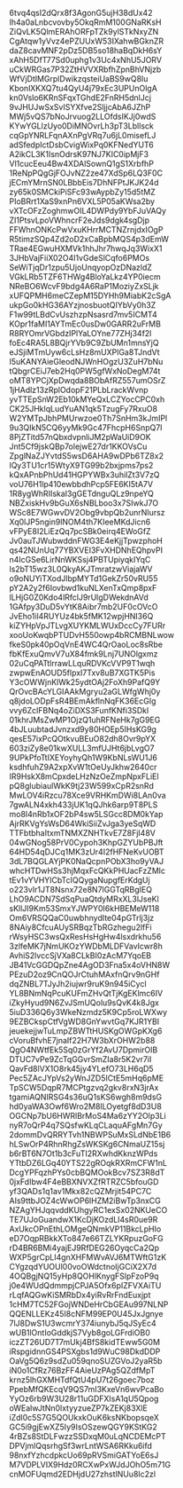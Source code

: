 6tvq4qsI2dQrx8f3AgonG5ujH38dUx42
Ih4a0aLnbcvovby5OkqRmM100GNaRKsH
ZiQvLK5QlmERAhORFpTZk9ylSTkNxyZN
CgAtqw1yVvz4ePZUUxW53IXahwBGknZR
daZ8cavMNF2pDz5DB5so18haBqDkH6sY
xAhH5DfT77Sd0uphg1v3Uc4xNhU5JORV
uCkWRGas7P32ZtHVVXRbfhZpnBhVNjzb
WfVjDtIMGrplDwikzqsteiUaBS9wQ8Iu
KbonlXKXQ7tu4QyU4j79xEc3UPUnOlgA
kn0Vslo6KRnSFqxTGhdE2FnRH5dnlJcj
9vJHUJwSxSvISYXfve2SljjcAbA6JZhP
MWj5vQS7bNoJrvuog2LLOfdsIKJj0wdS
KYwYGLlzUyo0DiMNOvrLh3pT3Lbllsck
cqGpYNRLFqnAXnPgVRq7u6jL0misefLJ
adSfedpIctDsbCvigWixPq0KFNedYUT6
A2ikCL3K1IsnOdrsK97NJ7KIC0ipMjF3
Vl1cucEeu4Bw4XDAlSownQ1gS1XrbfhP
1ReNpPQgGjFOJvNZ2ze47XdSp6LQ3F0C
jECmYMrnSN0LBbbEis7DhNFPtJKJK24d
zy65k0SMCkiPiSFc93wAypbZy15d5tMZ
PIoBRrt1XaS9xnPn6VXL5P05aKWsa2by
vXTcOFzZoghmwOIL4DWPdy9YbFJuVAQy
ZI1PtsvLpoVWhncrF2eJds9dgk4sgDjp
FFWhnONKcPwVxuKHrrMCTNZrnjdxIOgP
R5timzSQp4Zd2oD2xCaBpbMQS4p3dEmW
TRae4EGwuHXMVk1hhJhr7hwqJq3WixX1
3JHbVajFiiX02O4I1vGdeSlCqfo6PMOs
SeWiTjqDr1zpu5UjoUnqyopOzDNazldZ
VGkLRb5TZF6THWg4BloYaLkz4YP0iecm
NReBO6WcvF9bdg4A6RaP1MoziyZxSLjk
xUFQPMH6meCZepM15DYHh9MiabK2cSgA
ukpGo0kHG36AYzjnosbuotQIYbVy0h3Z
F1w99tLBdCvUszhzpNsasrd7mv5ICMT4
KOpr1faMI1AYTmEc0usDw0GARR2uFrMB
R8RYOmrVGbdzIPlYaLOYne77ZHj34f2l
foEc4RA5L8BQjrYVb9C9ZbUMn1mnsYjQ
eJSjiMTmUyw6cLsHz8mUXPlGa8TJndVt
I5uKANYAieGleodNJWnHOgzU3ZuH7bNu
tQbgrCEiJ7eb2Hq0PW5gfWxNoDegM74t
oMT8YPCjXpDwqda8BObAfRZ557umOSrZ
1jHAdlz13zRplOdopF21PLbLrackWvnp
yvTTEpSnW2Eb10kMYeQxLCZYocCPC0xh
CK25JHklqLudYuAN1qk5TzugFy7RxuO8
W2YMTpJbhPMUrwzoe0Th7SnHm3kJmIPl
9u3QIkN5CQ6yyMk9Gc47FhcpH6SnpQ7I
8PjZTitd57nQbxdvpnliJM2pWaUiD9OK
Jnt5Cf9jskQBp7olejwE27dr1KKOVsCu
ZpglNaZJYvtdS5wsD6AHA9wDPb6TZ8x2
lQy3TU1cr15WtyX9TG99b2bxjpms7ps2
kQxAPnbPhUd41HGPYWBx3uhilZt3V7zQ
voU76H1lp410ewbbdhPcp5FE6KI5tA7V
1R8ygWhRIIskaI3gGETdnguQLz9npeYQ
NBZxiskHv9bGuX6sNBLboo3x7SIwkJ7O
WSc8E7WGwvDV2Obg9vbpQb2unrNIursz
Xq0lJP5ngin9lNOM4th7KIeeMKdJicn6
vFPyE8I2LiEzQq7pcSBk0eirq4EWoGfZ
Jv0auTJWubwddnFWG3E4eKjjTpwzphoH
qs42NUnUq77YBXVEI3FvXHDNhEQhpvPI
n4IcGSe6LirNnWKSsj4PBTUpiyqkIYqC
ls2bT15wz3L0QkyAKJTmratzwViajaWV
o9oNUYiTXodJlbpMYTd1GekZr50vRU55
pY2A2y2f6Iovbwd1kuNLXenTxQmp8pxF
lLHjG0Z0Kdo4lRfclJ9rUlgDWekdnAVd
1GAfpy3DuD5vYtK8Aibr7mb2UF0cOVcO
JvEho1il4RUYUz4bk5fMK12wpjHNI36Q
kiZYHpVpJTLvgXUYKMLWUxDccCy7FURr
xooUoKwqbPTUDvH550owp4bRCMBNLwow
fkeS0pk40pOqVnE4WC4QrOaoLoc8sRbe
fbKfExuQmvV7uX84fmk9Lnj7UNOlgxmz
02uCqPATtlrrawLLquRDVKcVVP9T1wqh
zwpwEnAOUD5flpxI7Txv8uB7XGTK5Pis
Y3cOWWjnKlWk25ydtOAj2FoXh9PafQ9Y
QrOvcBAcYLGIAAkMgryu2aGLWfgWhj0y
q8jdoLODpFsR4BEmAkflnNqFK36EcGIg
vvy6ZclFBNq4oZiDXS3FunfKNfi3SDkl
01khrJMsZwMP1OjzQ1uhRFNeHk7gG9EG
4bJLuubtadJvnzxd9y80HOEp5IHsKG9g
qesE57ixPcQOtkvuBEuO82dh8Ovr9pYX
603ziZy8e01kwXULL3mfUJHt6jbLvgO7
9UPkPfoTtIXEYoyhyQh1W9KbNLsWU1J6
ksdhfuhZ9A2xpXvW1tOeUyJkhw2640cr
IR9HskX8mCpxdeLHzNzOeZmpNpxFLiEl
pQ8glubiaulWkK9tj23W599xCpR2snRd
MwLOV4iRzcu78Xce9VRHKmDWi8LAn0va
7gwALN4xkh433jUK1qQJhk6arp9T8PLS
mo8I4nRb1xOF2bP4sw5LSGcc8DM0kYap
AjrRKVgYsWsD64WkiSiiZvJga3yeSqWD
TTFbtbhaItxmTNMXZNHTkvE7Z8FjI48V
04wGNog58PrV0Cypoh3KhpGZYUbPBJft
64HD54qDJCq1MK3zUr4I2fHFNeKvUOBT
3dL7BQGLAYjPK0NaQcpnPObX3ho9yVAJ
whcHTDwHSs3hjMqxFcQKkPHUacFzZMlc
tEv1vYVHYICbTcIQQygaNupgfErKdgUj
o223vIr1JT8Nsnx72e8N7lGGTqRBgIEQ
LhO9ACDN7SdSqPuaQtdyMRxXL3lJseKl
sKllJI9Km53SmxYJWPY0I6kHBEMeW118
Om6VRSQQaC0uwbhnydIte04pGTrlj3jz
8NAiy8CfcuAUySRBqzTbRGzhegu2lfFi
rWsyHSC3wsQxResHsHgHw4lsxdrkhu56
3zlfeMK7jNmUKOzYWDbMLDFVavIcwr8h
AvhiS2lvccSjVXa8CLkBI0zAcM7YqoEB
JB41VcGGDQpZne4AgOD3Fna5x4oVHN8W
PEzuD2oz9CnQOJrCtuhMAxfnQrv9nGHf
dqZNBL7TJyJh2iujwr9ruK9n945iCycl
YL8BNmNqPcuKUFmZHvQtTjKgEKlmc6IV
iZkyHyud9N6ZvJSmUQolu9sQvK4k8Jgx
5iuD336Q6y3WkeNzmdz5K9Cp5roLWXwy
9EZBCkspCtfVgWD8GnYwvtGq7KJR1YBl
jeuekejjwTuLmpZBWTtHUSKgOWGpKXg6
cVoruBfvhE7jnaIf22H7W3bXrOHW2b88
QgO4NWtfEk5Sq0zGrYf2AvU7DpmirOlB
DTUC7vPe9ZcTqGGvrSmZIa8r5K2vr7iI
QavFd8lVX1O8rk45jy4YLefO73LH6qD5
Pec5ZAcJYpVs2yWnJZD5ICtE5mHq6pME
TpSCW5DqpR7MCPtgzvq2gkv8rxN3jrAx
tgamiAQNIRSG4s36uQ1sKS6wgh8m9dsG
hd0yaWA3Owf6Wro2M8ILOyetgf8dD3U8
OGCNp7bU6HWRlBrMoS4Ma6zYY2Olp3Li
nyR7oQrP4q7SQsfwKLqCLaquAFgMn7Gy
2dommDvQRRYTvh1NBWPSuMxSLdNbE1B6
hLSwOrP4RhnRhgZsWKSKg6CNmaUZ15sj
b6rBT6N7Ot1b3cFuTI2RXwhdKknzWPds
YTtbDZ6LGq40YTS22gROqkRXRmCFW1nL
DcgYPFqzhPYs0cbBQMOokBcv7SZ3R8dT
0jxFdIbw4F4eBBXNVXZfRTRZC5bfouGD
yf3QADs1q1av1Mkx82cQZMrjit54PC7C
AIs9ttbJOZ4cWwOP6lHZM2iBwTp3nxCG
NZAgYHJqqvddKUhgyRC1exSx02NKUeCO
TE7UJoGuandwX1KcDjKOzdLI4sR0ue9R
AxUkcOPnEthLOMgeQNmkVP11BkcLpHIo
eD7OqpRBkkXTo847e66TZLYKRpuzGoFG
rD4BR6BMi4yajEJ9RfDEG26OyqcCa2Qp
WXP5grCpLI4gnXHFMWvAVJ6MTWftG1zK
CYgzqdYUOUl00voOWdctnoIjGCiX2X7d
4OQBgjNQ15yHp8QOHlKnygFSlpFzoP9q
j0e4WUdQdmmpjCPJA5Ofx6pIZFVXAiTU
rLqfAQGwKiSMRbDx4yiRvRrFndEuxjpt
1cHM7TC52FGojWNDeHrCbGEAu997NLNP
QQENLLEKz45I8cNFM99EP0U45JxJgnye
7lJ8DwS1U3wcmrY374iunybJ5qJSyEc4
wUB1lOntIoGddkjS7Vyb8goLGFrdiOB0
iczZT26UD7T7mUkj4BfS8kidTEww5G0M
iRspgidnnGS4PSXgbs1d9WuC98DkdDDP
OaVg5Q6z9sdZu059qnoSUZGVoJ2yaR5b
iN0o1CfRz76BzFF4AieUzPAg5QZdfMpT
krnz5lhGXMHTdfQtU4pU7t26goec7boz
PpebMfQKEcqV9QS7mI3KxeVn6wvPcaBo
YyOz6rb9W3U28r11uGDFXIsA1qU5Qpog
oWEalwJtNn0lxtyyzueZP7kZEKj83XlE
iZdl0c5S7G5QOUkxkOuK6ksNKbopsqeX
GC5i9gjEwXZ5Iy9IsOSzewQGY9KStKG2
4rBZs8StDLFwzzSSDxqM0uLqNCDEMcPT
DPVjmlQqsrhgSf3wrLntWSA6RKku6ifd
98nxfYzhcdpkcUo69pRVSmiGATYoE6sJ
M7VDPLVIX9Hdz0RCXwPxWJdJOhO5m71G
cnMOFUqmd2EDHjdU27zhstlNUu8Ic2zl
